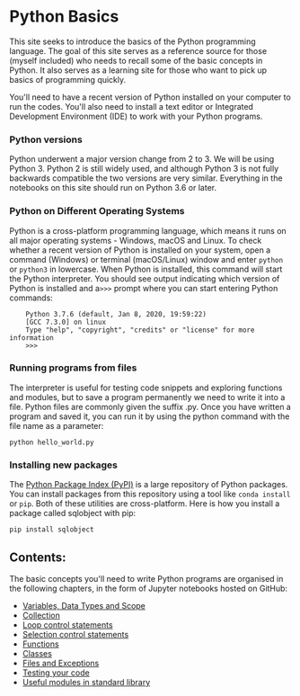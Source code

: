 # Python Basics

   This site seeks to introduce the basics of the Python programming language. The goal of this site serves as a reference source for those (myself included) who needs to recall some of the basic concepts in Python. It also serves as a learning site for those who want to pick up basics of programming quickly.

   You'll need to have a recent version of Python installed on your computer to run the codes. You'll also need to install a text editor or Integrated Development Environment (IDE) to work with your Python programs.

### Python versions

Python underwent a major version change from 2 to 3. We will be using Python 3. Python 2 is still widely used, and although Python 3 is not fully backwards compatible the two versions are very similar. Everything in the notebooks on this site should run on Python 3.6 or later. 

### Python on Different Operating Systems

Python is a cross-platform programming language, which means it runs on all major operating systems - Windows, macOS and Linux. To check whether a recent version of Python is installed on your system, open a command (Windows) or terminal (macOS/Linux) window and enter `python` or `python3` in lowercase. When Python is installed, this command will start the Python interpreter. You should see output indicating which version of Python is installed and a`>>>` prompt where you can start entering Python commands:

```
    Python 3.7.6 (default, Jan 8, 2020, 19:59:22)
    [GCC 7.3.0] on linux
    Type "help", "copyright", "credits" or "license" for more information
    >>>
```

### Running programs from files

The interpreter is useful for testing code snippets and exploring functions and modules, but to save a program permanently we need to write it into a file. Python files are commonly given the suffix .py. Once you have written a program and saved it, you can run it by using the python command with the file name as a parameter:

    python hello_world.py

### Installing new packages

The [Python Package Index (PyPI)](https://pypi.org/) is a large repository of Python packages. You can install packages from this repository using a tool like `conda install` or `pip`. Both of these utilities are cross-platform. Here is how you install a package called sqlobject with pip:

    pip install sqlobject


## Contents:

The basic concepts you'll need to write Python programs are organised in the following chapters, in the form of Jupyter notebooks hosted on GitHub:

   + [Variables, Data Types and Scope](https://github.com/colintwh/python-basics/blob/master/variables.ipynb)
   + [Collection](https://github.com/colintwh/python-basics/blob/master/collection.ipynb)
   + [Loop control statements](https://github.com/colintwh/python-basics/blob/master/loops.ipynb)
   + [Selection control statements](https://github.com/colintwh/python-basics/blob/master/flowcontrol.ipynb)
   + [Functions](https://github.com/colintwh/python-basics/blob/master/functions.ipynb)
   + [Classes](https://github.com/colintwh/python-basics/blob/master/classes.ipynb)
   + [Files and Exceptions](https://github.com/colintwh/python-basics/blob/master/files_exceptions.ipynb)
   + [Testing your code](https://github.com/colintwh/python-basics/blob/master/testcode.ipynb)
   + [Useful modules in standard library](https://github.com/colintwh/python-basics/blob/master/usefulmodules.ipynb)
